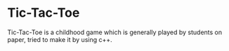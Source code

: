 # Tic-Tac-Toe
Tic-Tac-Toe is a childhood game which is generally played by students on paper, tried to make it by using c++.
